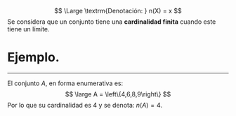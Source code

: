 $$
\Large \textrm{Denotación: } n(X) = x 
$$
Se considera que un conjunto tiene una **cardinalidad finita** cuando este tiene un límite.

# Ejemplo.
---
El conjunto $A$, en forma enumerativa es:
$$
\large A = \left\{4,6,8,9\right\}
$$
Por lo que su cardinalidad es $4$ y se denota: $n(A) = 4$.